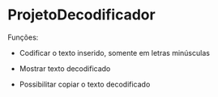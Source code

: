 # ProjetoDecodificador

Funções:

- Codificar o texto inserido, somente em letras minúsculas

- Mostrar texto decodificado

- Possibilitar copiar o texto decodificado
